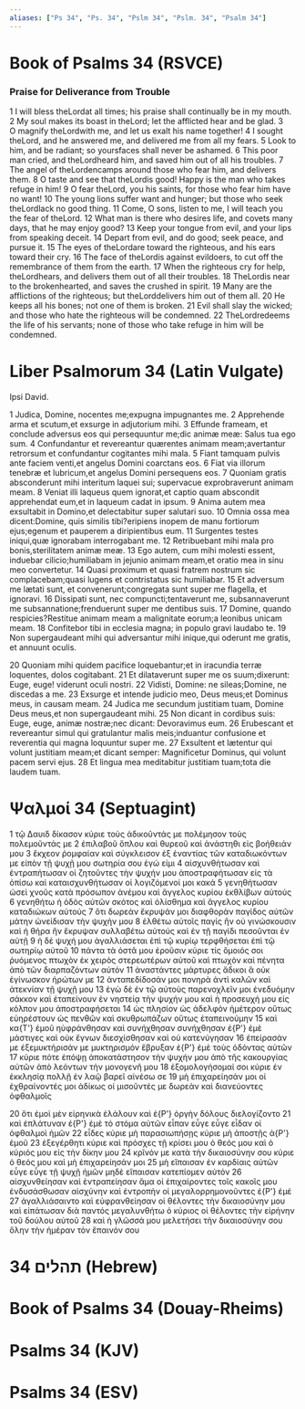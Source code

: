 ```yaml
---
aliases: ["Ps 34", "Ps. 34", "Pslm 34", "Pslm. 34", "Psalm 34"]
---
```



# Book of Psalms 34 (RSVCE)

### Praise for Deliverance from Trouble
1 I will bless theLordat all times; his praise shall continually be in my mouth.
2 My soul makes its boast in theLord; let the afflicted hear and be glad.
3 O magnify theLordwith me, and let us exalt his name together!
4 I sought theLord, and he answered me, and delivered me from all my fears.
5 Look to him, and be radiant; so yoursfaces shall never be ashamed.
6 This poor man cried, and theLordheard him, and saved him out of all his troubles.
7 The angel of theLordencamps around those who fear him, and delivers them.
8 O taste and see that theLordis good! Happy is the man who takes refuge in him!
9 O fear theLord, you his saints, for those who fear him have no want!
10 The young lions suffer want and hunger; but those who seek theLordlack no good thing.
11 Come, O sons, listen to me, I will teach you the fear of theLord.
12 What man is there who desires life, and covets many days, that he may enjoy good?
13 Keep your tongue from evil, and your lips from speaking deceit.
14 Depart from evil, and do good; seek peace, and pursue it.
15 The eyes of theLordare toward the righteous, and his ears toward their cry.
16 The face of theLordis against evildoers, to cut off the remembrance of them from the earth.
17 When the righteous cry for help, theLordhears, and delivers them out of all their troubles.
18 TheLordis near to the brokenhearted, and saves the crushed in spirit.
19 Many are the afflictions of the righteous; but theLorddelivers him out of them all.
20 He keeps all his bones; not one of them is broken.
21 Evil shall slay the wicked; and those who hate the righteous will be condemned.
22 TheLordredeems the life of his servants; none of those who take refuge in him will be condemned.


# Liber Psalmorum 34 (Latin Vulgate)

 Ipsi David.

1 Judica, Domine, nocentes me;expugna impugnantes me.
2 Apprehende arma et scutum,et exsurge in adjutorium mihi.
3 Effunde frameam, et conclude adversus eos qui persequuntur me;dic animæ meæ: Salus tua ego sum.
4 Confundantur et revereantur quærentes animam meam;avertantur retrorsum et confundantur cogitantes mihi mala.
5 Fiant tamquam pulvis ante faciem venti,et angelus Domini coarctans eos.
6 Fiat via illorum tenebræ et lubricum,et angelus Domini persequens eos.
7 Quoniam gratis absconderunt mihi interitum laquei sui; supervacue exprobraverunt animam meam.
8 Veniat illi laqueus quem ignorat,et captio quam abscondit apprehendat eum,et in laqueum cadat in ipsum.
9 Anima autem mea exsultabit in Domino,et delectabitur super salutari suo.
10 Omnia ossa mea dicent:Domine, quis similis tibi?eripiens inopem de manu fortiorum ejus;egenum et pauperem a diripientibus eum.
11 Surgentes testes iniqui,quæ ignorabam interrogabant me.
12 Retribuebant mihi mala pro bonis,sterilitatem animæ meæ.
13 Ego autem, cum mihi molesti essent, induebar cilicio;humiliabam in jejunio animam meam,et oratio mea in sinu meo convertetur.
14 Quasi proximum et quasi fratrem nostrum sic complacebam;quasi lugens et contristatus sic humiliabar.
15 Et adversum me lætati sunt, et convenerunt;congregata sunt super me flagella, et ignoravi.
16 Dissipati sunt, nec compuncti;tentaverunt me, subsannaverunt me subsannatione;frenduerunt super me dentibus suis.
17 Domine, quando respicies?Restitue animam meam a malignitate eorum;a leonibus unicam meam.
18 Confitebor tibi in ecclesia magna; in populo gravi laudabo te.
19 Non supergaudeant mihi qui adversantur mihi inique,qui oderunt me gratis, et annuunt oculis.

20 Quoniam mihi quidem pacifice loquebantur;et in iracundia terræ loquentes, dolos cogitabant.
21 Et dilataverunt super me os suum;dixerunt: Euge, euge! viderunt oculi nostri.
22 Vidisti, Domine: ne sileas;Domine, ne discedas a me.
23 Exsurge et intende judicio meo, Deus meus;et Dominus meus, in causam meam.
24 Judica me secundum justitiam tuam, Domine Deus meus,et non supergaudeant mihi.
25 Non dicant in cordibus suis: Euge, euge, animæ nostræ;nec dicant: Devoravimus eum.
26 Erubescant et revereantur simul qui gratulantur malis meis;induantur confusione et reverentia qui magna loquuntur super me.
27 Exsultent et lætentur qui volunt justitiam meam;et dicant semper: Magnificetur Dominus, qui volunt pacem servi ejus.
28 Et lingua mea meditabitur justitiam tuam;tota die laudem tuam.


# Ψαλμοί 34 (Septuagint)

1 τῷ Δαυιδ δίκασον κύριε τοὺς ἀδικοῦντάς με πολέμησον τοὺς πολεμοῦντάς με
2 ἐπιλαβοῦ ὅπλου καὶ θυρεοῦ καὶ ἀνάστηθι εἰς βοήθειάν μου
3 ἔκχεον ῥομφαίαν καὶ σύγκλεισον ἐξ ἐναντίας τῶν καταδιωκόντων με εἰπὸν τῇ ψυχῇ μου σωτηρία σου ἐγώ εἰμι
4 αἰσχυνθήτωσαν καὶ ἐντραπήτωσαν οἱ ζητοῦντες τὴν ψυχήν μου ἀποστραφήτωσαν εἰς τὰ ὀπίσω καὶ καταισχυνθήτωσαν οἱ λογιζόμενοί μοι κακά
5 γενηθήτωσαν ὡσεὶ χνοῦς κατὰ πρόσωπον ἀνέμου καὶ ἄγγελος κυρίου ἐκθλίβων αὐτούς
6 γενηθήτω ἡ ὁδὸς αὐτῶν σκότος καὶ ὀλίσθημα καὶ ἄγγελος κυρίου καταδιώκων αὐτούς
7 ὅτι δωρεὰν ἔκρυψάν μοι διαφθορὰν παγίδος αὐτῶν μάτην ὠνείδισαν τὴν ψυχήν μου
8 ἐλθέτω αὐτοῖς παγίς ἣν οὐ γινώσκουσιν καὶ ἡ θήρα ἣν ἔκρυψαν συλλαβέτω αὐτούς καὶ ἐν τῇ παγίδι πεσοῦνται ἐν αὐτῇ
9 ἡ δὲ ψυχή μου ἀγαλλιάσεται ἐπὶ τῷ κυρίῳ τερφθήσεται ἐπὶ τῷ σωτηρίῳ αὐτοῦ
10 πάντα τὰ ὀστᾶ μου ἐροῦσιν κύριε τίς ὅμοιός σοι ῥυόμενος πτωχὸν ἐκ χειρὸς στερεωτέρων αὐτοῦ καὶ πτωχὸν καὶ πένητα ἀπὸ τῶν διαρπαζόντων αὐτόν
11 ἀναστάντες μάρτυρες ἄδικοι ἃ οὐκ ἐγίνωσκον ἠρώτων με
12 ἀνταπεδίδοσάν μοι πονηρὰ ἀντὶ καλῶν καὶ ἀτεκνίαν τῇ ψυχῇ μου
13 ἐγὼ δὲ ἐν τῷ αὐτοὺς παρενοχλεῖν μοι ἐνεδυόμην σάκκον καὶ ἐταπείνουν ἐν νηστείᾳ τὴν ψυχήν μου καὶ ἡ προσευχή μου εἰς κόλπον μου ἀποστραφήσεται
14 ὡς πλησίον ὡς ἀδελφὸν ἡμέτερον οὕτως εὐηρέστουν ὡς πενθῶν καὶ σκυθρωπάζων οὕτως ἐταπεινούμην
15 καὶ κα{T'} ἐμοῦ ηὐφράνθησαν καὶ συνήχθησαν συνήχθησαν ἐ{P'} ἐμὲ μάστιγες καὶ οὐκ ἔγνων διεσχίσθησαν καὶ οὐ κατενύγησαν
16 ἐπείρασάν με ἐξεμυκτήρισάν με μυκτηρισμόν ἔβρυξαν ἐ{P'} ἐμὲ τοὺς ὀδόντας αὐτῶν
17 κύριε πότε ἐπόψῃ ἀποκατάστησον τὴν ψυχήν μου ἀπὸ τῆς κακουργίας αὐτῶν ἀπὸ λεόντων τὴν μονογενῆ μου
18 ἐξομολογήσομαί σοι κύριε ἐν ἐκκλησίᾳ πολλῇ ἐν λαῷ βαρεῖ αἰνέσω σε
19 μὴ ἐπιχαρείησάν μοι οἱ ἐχθραίνοντές μοι ἀδίκως οἱ μισοῦντές με δωρεὰν καὶ διανεύοντες ὀφθαλμοῖς

20 ὅτι ἐμοὶ μὲν εἰρηνικὰ ἐλάλουν καὶ ἐ{P'} ὀργὴν δόλους διελογίζοντο
21 καὶ ἐπλάτυναν ἐ{P'} ἐμὲ τὸ στόμα αὐτῶν εἶπαν εὖγε εὖγε εἶδαν οἱ ὀφθαλμοὶ ἡμῶν
22 εἶδες κύριε μὴ παρασιωπήσῃς κύριε μὴ ἀποστῇς ἀ{P'} ἐμοῦ
23 ἐξεγέρθητι κύριε καὶ πρόσχες τῇ κρίσει μου ὁ θεός μου καὶ ὁ κύριός μου εἰς τὴν δίκην μου
24 κρῖνόν με κατὰ τὴν δικαιοσύνην σου κύριε ὁ θεός μου καὶ μὴ ἐπιχαρείησάν μοι
25 μὴ εἴπαισαν ἐν καρδίαις αὐτῶν εὖγε εὖγε τῇ ψυχῇ ἡμῶν μηδὲ εἴπαισαν κατεπίομεν αὐτόν
26 αἰσχυνθείησαν καὶ ἐντραπείησαν ἅμα οἱ ἐπιχαίροντες τοῖς κακοῖς μου ἐνδυσάσθωσαν αἰσχύνην καὶ ἐντροπὴν οἱ μεγαλορρημονοῦντες ἐ{P'} ἐμέ
27 ἀγαλλιάσαιντο καὶ εὐφρανθείησαν οἱ θέλοντες τὴν δικαιοσύνην μου καὶ εἰπάτωσαν διὰ παντός μεγαλυνθήτω ὁ κύριος οἱ θέλοντες τὴν εἰρήνην τοῦ δούλου αὐτοῦ
28 καὶ ἡ γλῶσσά μου μελετήσει τὴν δικαιοσύνην σου ὅλην τὴν ἡμέραν τὸν ἔπαινόν σου


# 34 תהלים (Hebrew)


# Book of Psalms 34 (Douay-Rheims)


# Psalms 34 (KJV)


# Psalms 34 (ESV)


